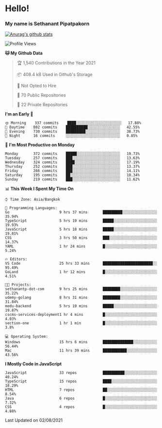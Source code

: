 # Hello!
### My name is Sethanant Pipatpakorn

[![Anurag's github stats](https://github-readme-stats.vercel.app/api?username=thetkpark&count_private=true&show_icons=true&theme=tokyonight)](https://github.com/anuraghazra/github-readme-stats)

<!--START_SECTION:waka-->
![Profile Views](http://img.shields.io/badge/Profile%20Views-4-blue)

**🐱 My Github Data** 

> 🏆 1,540 Contributions in the Year 2021
 > 
> 📦 408.4 kB Used in Github's Storage 
 > 
> 🚫 Not Opted to Hire
 > 
> 📜 70 Public Repositories 
 > 
> 🔑 22 Private Repositories  
 > 
**I'm an Early 🐤** 

```text
🌞 Morning    337 commits    ████░░░░░░░░░░░░░░░░░░░░░   17.88% 
🌆 Daytime    802 commits    ██████████░░░░░░░░░░░░░░░   42.55% 
🌃 Evening    730 commits    █████████░░░░░░░░░░░░░░░░   38.73% 
🌙 Night      16 commits     ░░░░░░░░░░░░░░░░░░░░░░░░░   0.85%

```
📅 **I'm Most Productive on Monday** 

```text
Monday       372 commits    █████░░░░░░░░░░░░░░░░░░░░   19.73% 
Tuesday      257 commits    ███░░░░░░░░░░░░░░░░░░░░░░   13.63% 
Wednesday    324 commits    ████░░░░░░░░░░░░░░░░░░░░░   17.19% 
Thursday     252 commits    ███░░░░░░░░░░░░░░░░░░░░░░   13.37% 
Friday       266 commits    ███░░░░░░░░░░░░░░░░░░░░░░   14.11% 
Saturday     195 commits    ██░░░░░░░░░░░░░░░░░░░░░░░   10.34% 
Sunday       219 commits    ███░░░░░░░░░░░░░░░░░░░░░░   11.62%

```


📊 **This Week I Spent My Time On** 

```text
⌚︎ Time Zone: Asia/Bangkok

💬 Programming Languages: 
Go                       9 hrs 37 mins       █████████░░░░░░░░░░░░░░░░   35.94% 
TypeScript               5 hrs 19 mins       █████░░░░░░░░░░░░░░░░░░░░   19.93% 
JavaScript               5 hrs 18 mins       █████░░░░░░░░░░░░░░░░░░░░   19.81% 
CSS                      3 hrs 50 mins       ███░░░░░░░░░░░░░░░░░░░░░░   14.37% 
YAML                     1 hr 24 mins        █░░░░░░░░░░░░░░░░░░░░░░░░   5.24%

🔥 Editors: 
VS Code                  25 hrs 33 mins      ███████████████████████░░   95.49% 
GoLand                   1 hr 12 mins        █░░░░░░░░░░░░░░░░░░░░░░░░   4.51%

🐱‍💻 Projects: 
sethanantp-dot-com       9 hrs 25 mins       ████████░░░░░░░░░░░░░░░░░   35.22% 
udemy-golang             8 hrs 31 mins       ████████░░░░░░░░░░░░░░░░░   31.84% 
medu-backend             5 hrs 19 mins       █████░░░░░░░░░░░░░░░░░░░░   19.87% 
cscms-services-deployment1 hr 4 mins         █░░░░░░░░░░░░░░░░░░░░░░░░   4.03% 
section-one              1 hr 1 min          █░░░░░░░░░░░░░░░░░░░░░░░░   3.8%

💻 Operating System: 
Windows                  15 hrs 6 mins       ██████████████░░░░░░░░░░░   56.44% 
Mac                      11 hrs 39 mins      ███████████░░░░░░░░░░░░░░   43.56%

```

**I Mostly Code in JavaScript** 

```text
JavaScript               33 repos            ██████████░░░░░░░░░░░░░░░   40.24% 
TypeScript               15 repos            ████░░░░░░░░░░░░░░░░░░░░░   18.29% 
HTML                     7 repos             ██░░░░░░░░░░░░░░░░░░░░░░░   8.54% 
Java                     6 repos             █░░░░░░░░░░░░░░░░░░░░░░░░   7.32% 
CSS                      4 repos             █░░░░░░░░░░░░░░░░░░░░░░░░   4.88%

```



 Last Updated on 02/08/2021
<!--END_SECTION:waka-->
